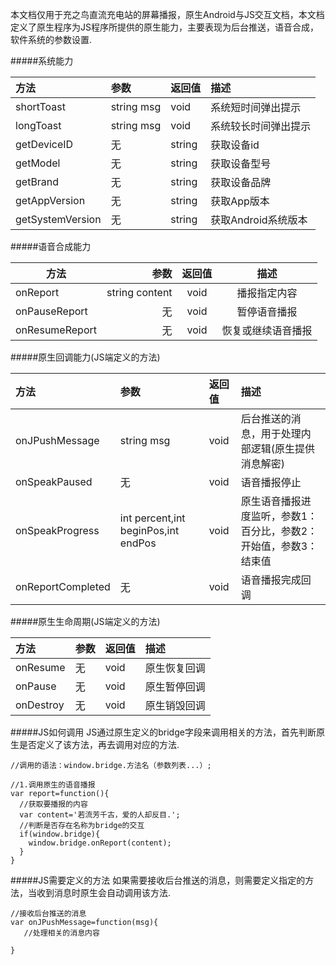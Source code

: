 本文档仅用于充之鸟直流充电站的屏幕播报，原生Android与JS交互文档，本文档定义了原生程序为JS程序所提供的原生能力，主要表现为后台推送，语音合成，软件系统的参数设置.
 
#####系统能力

|方法|参数|返回值|描述
|:---|:--|:---|:---|
|shortToast|string msg|void|系统短时间弹出提示
|longToast|string msg|void|系统较长时间弹出提示
|getDeviceID|无|string|获取设备id
|getModel|无|string|获取设备型号
|getBrand|无|string|获取设备品牌
|getAppVersion|无|string|获取App版本
|getSystemVersion|无|string|获取Android系统版本


#####语音合成能力

|方法|参数|返回值|描述|
| --------   | -----:  | :----:  | :----:  |
|onReport|string content|void|播报指定内容
|onPauseReport|无|void|暂停语音播报
|onResumeReport|无|void|恢复或继续语音播报

#####原生回调能力(JS端定义的方法)

|方法|参数|返回值|描述|
|:---|:--|:---|:---|
|onJPushMessage|string msg|void|后台推送的消息，用于处理内部逻辑(原生提供消息解密)
|onSpeakPaused|无|void|语音播报停止
|onSpeakProgress|int percent,int beginPos,int endPos|void|原生语音播报进度监听，参数1：百分比，参数2：开始值，参数3：结束值
|onReportCompleted|无|void|语音播报完成回调

#####原生生命周期(JS端定义的方法)

|方法|参数|返回值|描述|
|:---|:--|:---|:---|
|onResume|无|void|原生恢复回调
|onPause|无|void|原生暂停回调
|onDestroy|无|void|原生销毁回调

#####JS如何调用
JS通过原生定义的bridge字段来调用相关的方法，首先判断原生是否定义了该方法，再去调用对应的方法.
```
//调用的语法：window.bridge.方法名（参数列表...）;

//1.调用原生的语音播报
var report=function(){
  //获取要播报的内容
  var content='若流芳千古，爱的人却反目.';
  //判断是否存在名称为bridge的交互
  if(window.bridge){
    window.bridge.onReport(content);
  }
}
```
#####JS需要定义的方法
如果需要接收后台推送的消息，则需要定义指定的方法，当收到消息时原生会自动调用该方法.
```
//接收后台推送的消息
var onJPushMessage=function(msg){
   //处理相关的消息内容

}
```






